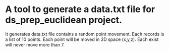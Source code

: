 # A tool to generate a data.txt file for ds_prep_euclidean project.
It generates data.txt file contains a random point movement.
Each records is a list of 10 points. Each point will be moved in 3D space (x,y,z).
Each exist will never move more than 7.
